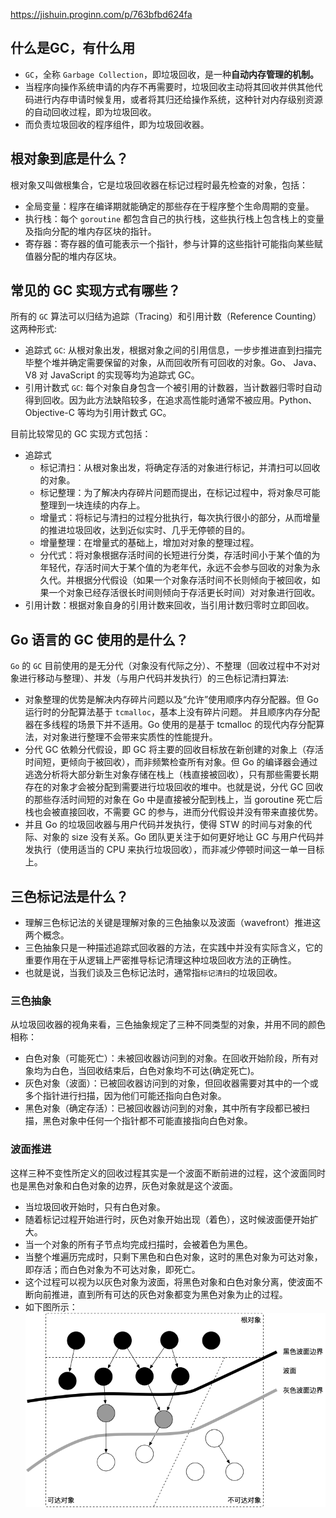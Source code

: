 https://jishuin.proginn.com/p/763bfbd624fa

## 什么是GC，有什么用
- `GC`，全称 `Garbage Collection`，即垃圾回收，是一种**自动内存管理的机制。**
- 当程序向操作系统申请的内存不再需要时，垃圾回收主动将其回收并供其他代码进行内存申请时候复用，或者将其归还给操作系统，这种针对内存级别资源的自动回收过程，即为垃圾回收。
- 而负责垃圾回收的程序组件，即为垃圾回收器。

## 根对象到底是什么？
根对象又叫做根集合，它是垃圾回收器在标记过程时最先检查的对象，包括：
- 全局变量：程序在编译期就能确定的那些存在于程序整个生命周期的变量。
- 执行栈：每个 `goroutine` 都包含自己的执行栈，这些执行栈上包含栈上的变量及指向分配的堆内存区块的指针。
- 寄存器：寄存器的值可能表示一个指针，参与计算的这些指针可能指向某些赋值器分配的堆内存区块。

## 常见的 GC 实现方式有哪些？
所有的 `GC` 算法可以归结为追踪（Tracing）和引用计数（Reference Counting）这两种形式:
- 追踪式 `GC`: 从根对象出发，根据对象之间的引用信息，一步步推进直到扫描完毕整个堆并确定需要保留的对象，从而回收所有可回收的对象。Go、 Java、V8 对 JavaScript 的实现等均为追踪式 GC。
- 引用计数式 `GC`: 每个对象自身包含一个被引用的计数器，当计数器归零时自动得到回收。因为此方法缺陷较多，在追求高性能时通常不被应用。Python、Objective-C 等均为引用计数式 GC。

目前比较常见的 GC 实现方式包括：
- 追踪式
  - 标记清扫：从根对象出发，将确定存活的对象进行标记，并清扫可以回收的对象。
  - 标记整理：为了解决内存碎片问题而提出，在标记过程中，将对象尽可能整理到一块连续的内存上。
  - 增量式：将标记与清扫的过程分批执行，每次执行很小的部分，从而增量的推进垃圾回收，达到近似实时、几乎无停顿的目的。
  - 增量整理：在增量式的基础上，增加对对象的整理过程。
  - 分代式：将对象根据存活时间的长短进行分类，存活时间小于某个值的为年轻代，存活时间大于某个值的为老年代，永远不会参与回收的对象为永久代。并根据分代假设（如果一个对象存活时间不长则倾向于被回收，如果一个对象已经存活很长时间则倾向于存活更长时间）对对象进行回收。
- 引用计数：根据对象自身的引用计数来回收，当引用计数归零时立即回收。

## Go 语言的 GC 使用的是什么？
`Go` 的 `GC` 目前使用的是无分代（对象没有代际之分）、不整理（回收过程中不对对象进行移动与整理）、并发（与用户代码并发执行）的三色标记清扫算法:
- 对象整理的优势是解决内存碎片问题以及“允许”使用顺序内存分配器。但 Go 运行时的分配算法基于 `tcmalloc`，基本上没有碎片问题。 并且顺序内存分配器在多线程的场景下并不适用。Go 使用的是基于 tcmalloc 的现代内存分配算法，对对象进行整理不会带来实质性的性能提升。
- 分代 GC 依赖分代假设，即 GC 将主要的回收目标放在新创建的对象上（存活时间短，更倾向于被回收），而非频繁检查所有对象。但 Go 的编译器会通过逃逸分析将大部分新生对象存储在栈上（栈直接被回收），只有那些需要长期存在的对象才会被分配到需要进行垃圾回收的堆中。也就是说，分代 GC 回收的那些存活时间短的对象在 Go 中是直接被分配到栈上，当 goroutine 死亡后栈也会被直接回收，不需要 GC 的参与，进而分代假设并没有带来直接优势。
- 并且 Go 的垃圾回收器与用户代码并发执行，使得 STW 的时间与对象的代际、对象的 size 没有关系。Go 团队更关注于如何更好地让 GC 与用户代码并发执行（使用适当的 CPU 来执行垃圾回收），而非减少停顿时间这一单一目标上。

## 三色标记法是什么？
- 理解三色标记法的关键是理解对象的三色抽象以及波面（wavefront）推进这两个概念。
- 三色抽象只是一种描述追踪式回收器的方法，在实践中并没有实际含义，它的重要作用在于从逻辑上严密推导标记清理这种垃圾回收方法的正确性。
- 也就是说，当我们谈及三色标记法时，通常指`标记清扫`的垃圾回收。

### 三色抽象
从垃圾回收器的视角来看，三色抽象规定了三种不同类型的对象，并用不同的颜色相称：
- 白色对象（可能死亡）：未被回收器访问到的对象。在回收开始阶段，所有对象均为白色，当回收结束后，白色对象均不可达(确定死亡)。
- 灰色对象（波面）：已被回收器访问到的对象，但回收器需要对其中的一个或多个指针进行扫描，因为他们可能还指向白色对象。
- 黑色对象（确定存活）：已被回收器访问到的对象，其中所有字段都已被扫描，黑色对象中任何一个指针都不可能直接指向白色对象。

### 波面推进
这样三种不变性所定义的回收过程其实是一个波面不断前进的过程，这个波面同时也是黑色对象和白色对象的边界，灰色对象就是这个波面。
- 当垃圾回收开始时，只有白色对象。
- 随着标记过程开始进行时，灰色对象开始出现（着色），这时候波面便开始扩大。
- 当一个对象的所有子节点均完成扫描时，会被着色为黑色。
- 当整个堆遍历完成时，只剩下黑色和白色对象，这时的黑色对象为可达对象，即存活；而白色对象为不可达对象，即死亡。
- 这个过程可以视为以灰色对象为波面，将黑色对象和白色对象分离，使波面不断向前推进，直到所有可达的灰色对象都变为黑色对象为止的过程。
- 如下图所示：
![gc-blueprint](https://github.com/com-wushuang/goBasic/blob/main/image/gc-blueprint.png)
